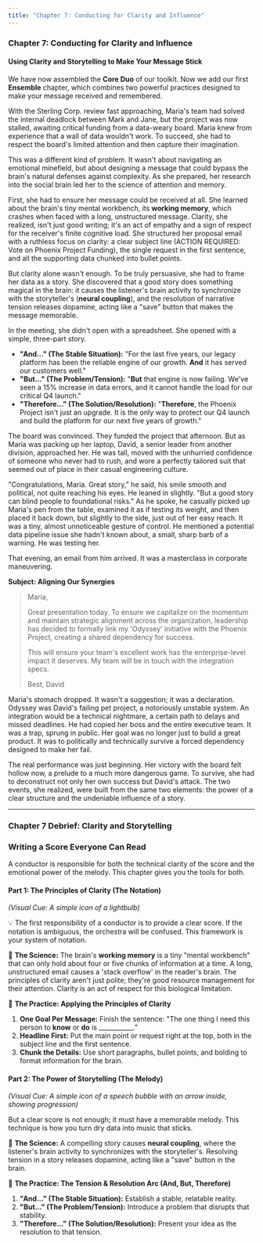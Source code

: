 ```yaml
---
title: "Chapter 7: Conducting for Clarity and Influence"
---
```

### **Chapter 7: Conducting for Clarity and Influence**
#### Using Clarity and Storytelling to Make Your Message Stick

We have now assembled the **Core Duo** of our toolkit. Now we add our first **Ensemble** chapter, which combines two powerful practices designed to make your message received and remembered.

With the Sterling Corp. review fast approaching, Maria's team had solved the internal deadlock between Mark and Jane, but the project was now stalled, awaiting critical funding from a data-weary board. Maria knew from experience that a wall of data wouldn't work. To succeed, she had to respect the board's limited attention and then capture their imagination.

This was a different kind of problem. It wasn't about navigating an emotional minefield, but about designing a message that could bypass the brain's natural defenses against complexity. As she prepared, her research into the social brain led her to the science of attention and memory.

First, she had to ensure her message could be received at all. She learned about the brain's tiny mental workbench, its **working memory**, which crashes when faced with a long, unstructured message. Clarity, she realized, isn't just good writing; it's an act of empathy and a sign of respect for the receiver's finite cognitive load. She structured her proposal email with a ruthless focus on clarity: a clear subject line (ACTION REQUIRED: Vote on Phoenix Project Funding), the single request in the first sentence, and all the supporting data chunked into bullet points.

But clarity alone wasn't enough. To be truly persuasive, she had to frame her data as a story. She discovered that a good story does something magical in the brain: it causes the listener's brain activity to synchronize with the storyteller's (**neural coupling**), and the resolution of narrative tension releases dopamine, acting like a "save" button that makes the message memorable.

In the meeting, she didn't open with a spreadsheet. She opened with a simple, three-part story.

*   **"And..." (The Stable Situation):** "For the last five years, our legacy platform has been the reliable engine of our growth. **And** it has served our customers well."
*   **"But..." (The Problem/Tension):** "**But** that engine is now failing. We've seen a 15% increase in data errors, and it cannot handle the load for our critical Q4 launch."
*   **"Therefore..." (The Solution/Resolution):** "**Therefore**, the Phoenix Project isn't just an upgrade. It is the only way to protect our Q4 launch and build the platform for our next five years of growth."

The board was convinced. They funded the project that afternoon. But as Maria was packing up her laptop, David, a senior leader from another division, approached her. He was tall, moved with the unhurried confidence of someone who never had to rush, and wore a perfectly tailored suit that seemed out of place in their casual engineering culture.

"Congratulations, Maria. Great story," he said, his smile smooth and political, not quite reaching his eyes. He leaned in slightly. "But a good story can blind people to foundational risks." As he spoke, he casually picked up Maria's pen from the table, examined it as if testing its weight, and then placed it back down, but slightly to the side, just out of her easy reach. It was a tiny, almost unnoticeable gesture of control. He mentioned a potential data pipeline issue she hadn't known about, a small, sharp barb of a warning. He was testing her.

That evening, an email from him arrived. It was a masterclass in corporate maneuvering.

**Subject: Aligning Our Synergies**

> Maria,
>
> Great presentation today. To ensure we capitalize on the momentum and maintain strategic alignment across the organization, leadership has decided to formally link my 'Odyssey' initiative with the Phoenix Project, creating a shared dependency for success.
>
> This will ensure your team's excellent work has the enterprise-level impact it deserves. My team will be in touch with the integration specs.
>
> Best,
> David

Maria's stomach dropped. It wasn't a suggestion; it was a declaration. Odyssey was David's failing pet project, a notoriously unstable system. An integration would be a technical nightmare, a certain path to delays and missed deadlines. He had copied her boss and the entire executive team. It was a trap, sprung in public. Her goal was no longer just to build a great product. It was to politically and technically survive a forced dependency designed to make her fail.

The real performance was just beginning. Her victory with the board felt hollow now, a prelude to a much more dangerous game. To survive, she had to deconstruct not only her own success but David's attack. The two events, she realized, were built from the same two elements: the power of a clear structure and the undeniable influence of a story.

---
### **Chapter 7 Debrief: Clarity and Storytelling**

### Writing a Score Everyone Can Read

A conductor is responsible for both the technical clarity of the score and the emotional power of the melody. This chapter gives you the tools for both.

#### **Part 1: The Principles of Clarity (The Notation)**
*(Visual Cue: A simple icon of a lightbulb)*

💡 The first responsibility of a conductor is to provide a clear score. If the notation is ambiguous, the orchestra will be confused. This framework is your system of notation.

🧠 **The Science:** The brain's **working memory** is a tiny "mental workbench" that can only hold about four or five chunks of information at a time. A long, unstructured email causes a 'stack overflow' in the reader's brain. The principles of clarity aren't just polite; they're good resource management for their attention. Clarity is an act of respect for this biological limitation.

🔧 **The Practice: Applying the Principles of Clarity**
1.  **One Goal Per Message:** Finish the sentence: "The one thing I need this person to **know** or **do** is ___________."
2.  **Headline First:** Put the main point or request right at the top, both in the subject line and the first sentence.
3.  **Chunk the Details:** Use short paragraphs, bullet points, and bolding to format information for the brain.

#### **Part 2: The Power of Storytelling (The Melody)**
*(Visual Cue: A simple icon of a speech bubble with an arrow inside, showing progression)*

But a clear score is not enough; it must have a memorable melody. This technique is how you turn dry data into music that sticks.

🧠 **The Science:** A compelling story causes **neural coupling**, where the listener's brain activity to synchronizes with the storyteller's. Resolving tension in a story releases dopamine, acting like a "save" button in the brain.

🔧 **The Practice: The Tension & Resolution Arc (And, But, Therefore)**
1.  **"And..." (The Stable Situation):** Establish a stable, relatable reality.
2.  **"But..." (The Problem/Tension):** Introduce a problem that disrupts that stability.
3.  **"Therefore..." (The Solution/Resolution):** Present your idea as the resolution to that tension.
      